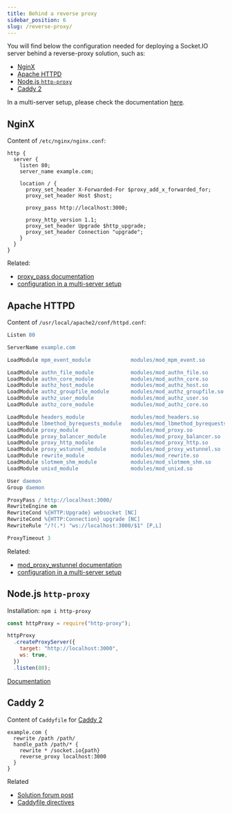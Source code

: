 ```yaml
---
title: Behind a reverse proxy
sidebar_position: 6
slug: /reverse-proxy/
---
```


You will find below the configuration needed for deploying a Socket.IO server behind a reverse-proxy solution, such as:

- [NginX](#NginX)
- [Apache HTTPD](#Apache-HTTPD)
- [Node.js `http-proxy`](#Node-js-http-proxy)
- [Caddy 2](#Caddy-2)

In a multi-server setup, please check the documentation [here](/docs/v3/using-multiple-nodes/).

## NginX

Content of `/etc/nginx/nginx.conf`:

```nginx
http {
  server {
    listen 80;
    server_name example.com;

    location / {
      proxy_set_header X-Forwarded-For $proxy_add_x_forwarded_for;
      proxy_set_header Host $host;

      proxy_pass http://localhost:3000;

      proxy_http_version 1.1;
      proxy_set_header Upgrade $http_upgrade;
      proxy_set_header Connection "upgrade";
    }
  }
}
```

Related:

- [proxy_pass documentation](http://nginx.org/en/docs/http/ngx_http_proxy_module.html#proxy_pass)
- [configuration in a multi-server setup](/docs/v3/using-multiple-nodes/#NginX-configuration)

## Apache HTTPD

Content of `/usr/local/apache2/conf/httpd.conf`:

```apache
Listen 80

ServerName example.com

LoadModule mpm_event_module             modules/mod_mpm_event.so

LoadModule authn_file_module            modules/mod_authn_file.so
LoadModule authn_core_module            modules/mod_authn_core.so
LoadModule authz_host_module            modules/mod_authz_host.so
LoadModule authz_groupfile_module       modules/mod_authz_groupfile.so
LoadModule authz_user_module            modules/mod_authz_user.so
LoadModule authz_core_module            modules/mod_authz_core.so

LoadModule headers_module               modules/mod_headers.so
LoadModule lbmethod_byrequests_module   modules/mod_lbmethod_byrequests.so
LoadModule proxy_module                 modules/mod_proxy.so
LoadModule proxy_balancer_module        modules/mod_proxy_balancer.so
LoadModule proxy_http_module            modules/mod_proxy_http.so
LoadModule proxy_wstunnel_module        modules/mod_proxy_wstunnel.so
LoadModule rewrite_module               modules/mod_rewrite.so
LoadModule slotmem_shm_module           modules/mod_slotmem_shm.so
LoadModule unixd_module                 modules/mod_unixd.so

User daemon
Group daemon

ProxyPass / http://localhost:3000/
RewriteEngine on
RewriteCond %{HTTP:Upgrade} websocket [NC]
RewriteCond %{HTTP:Connection} upgrade [NC]
RewriteRule ^/?(.*) "ws://localhost:3000/$1" [P,L]

ProxyTimeout 3
```

Related:

- [mod_proxy_wstunnel documentation](https://httpd.apache.org/docs/2.4/en/mod/mod_proxy_wstunnel.html)
- [configuration in a multi-server setup](/docs/v3/using-multiple-nodes/#Apache-HTTPD-configuration)

## Node.js `http-proxy`

Installation: `npm i http-proxy`

```js
const httpProxy = require("http-proxy");

httpProxy
  .createProxyServer({
    target: "http://localhost:3000",
    ws: true,
  })
  .listen(80);
```

[Documentation](https://github.com/http-party/node-http-proxy#readme)

## Caddy 2

Content of `Caddyfile` for [Caddy 2](https://caddyserver.com/v2)

```
example.com {
  rewrite /path /path/
  handle_path /path/* {
    rewrite * /socket.io{path}
    reverse_proxy localhost:3000
  }
}
```

Related

- [Solution forum post](https://caddy.community/t/i-cant-get-socket-io-proxy-to-work-on-v2/8703/2)
- [Caddyfile directives](https://caddyserver.com/docs/caddyfile/directives)
